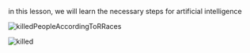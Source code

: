 in this lesson, we will learn the necessary steps for artificial intelligence

![killedPeopleAccordingToRRaces](https://github.com/user-attachments/assets/dfb0d377-ba42-4867-bee0-21e60920e95a)


![killed](https://github.com/user-attachments/assets/1b4c2fd7-4d9b-4337-b821-386704d14daa)

